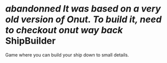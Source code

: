 _abandonned_
_It was based on a very old version of Onut. To build it, need to checkout onut way back_
ShipBuilder
===========

Game where you can build your ship down to small details.
